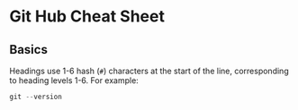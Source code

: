 # Git Hub Cheat Sheet

## Basics

Headings use 1-6 hash (`#`) characters at the start of the line, corresponding to heading levels 1-6. For example:

```c++
git --version
```





